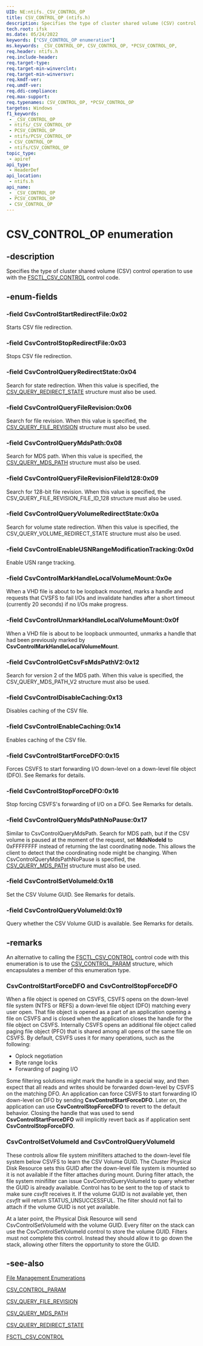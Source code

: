 ```yaml
---
UID: NE:ntifs._CSV_CONTROL_OP
title: CSV_CONTROL_OP (ntifs.h)
description: Specifies the type of cluster shared volume (CSV) control operation to use with the FSCTL_CSV_CONTROL control code.
tech.root: ifsk
ms.date: 05/24/2022
keywords: ["CSV_CONTROL_OP enumeration"]
ms.keywords: _CSV_CONTROL_OP, CSV_CONTROL_OP, *PCSV_CONTROL_OP,
req.header: ntifs.h
req.include-header: 
req.target-type: 
req.target-min-winverclnt: 
req.target-min-winversvr: 
req.kmdf-ver: 
req.umdf-ver: 
req.ddi-compliance: 
req.max-support: 
req.typenames: CSV_CONTROL_OP, *PCSV_CONTROL_OP
targetos: Windows
f1_keywords:
 - _CSV_CONTROL_OP
 - ntifs/_CSV_CONTROL_OP
 - PCSV_CONTROL_OP
 - ntifs/PCSV_CONTROL_OP
 - CSV_CONTROL_OP
 - ntifs/CSV_CONTROL_OP
topic_type:
 - apiref
api_type:
 - HeaderDef
api_location:
 - ntifs.h
api_name:
 - _CSV_CONTROL_OP
 - PCSV_CONTROL_OP
 - CSV_CONTROL_OP
---
```


# CSV_CONTROL_OP enumeration

## -description

Specifies the type of cluster shared volume (CSV) control operation to use with the [FSCTL_CSV_CONTROL](/windows/win32/api/winioctl/ni-winioctl-fsctl_csv_control) control code.

## -enum-fields

### -field CsvControlStartRedirectFile:0x02

Starts CSV file redirection.

### -field CsvControlStopRedirectFile:0x03

Stops CSV file redirection.

### -field CsvControlQueryRedirectState:0x04

Search for state redirection. When this value is specified, the [CSV_QUERY_REDIRECT_STATE](/windows/win32/api/winioctl/ns-winioctl-csv_query_redirect_state) structure must also be used.

### -field CsvControlQueryFileRevision:0x06

Search for file revision. When this value is specified, the [CSV_QUERY_FILE_REVISION](/windows/win32/api/winioctl/ns-winioctl-csv_query_file_revision) structure must also be used.

### -field CsvControlQueryMdsPath:0x08

Search for MDS path. When this value is specified, the [CSV_QUERY_MDS_PATH](/windows/win32/api/winioctl/ns-winioctl-csv_query_mds_path) structure must also be used.

### -field CsvControlQueryFileRevisionFileId128:0x09

Search for 128-bit file revision. When this value is specified, the CSV_QUERY_FILE_REVISION_FILE_ID_128 structure must also be used.

### -field CsvControlQueryVolumeRedirectState:0x0a

Search for volume state redirection. When this value is specified, the CSV_QUERY_VOLUME_REDIRECT_STATE structure must also be used.

### -field CsvControlEnableUSNRangeModificationTracking:0x0d

Enable USN range tracking.

### -field CsvControlMarkHandleLocalVolumeMount:0x0e

When a VHD file is about to be loopback mounted, marks a handle and requests that CVSFS to fail I/Os and invalidate handles after a short timeout (currently 20 seconds) if no I/Os make progress.

### -field CsvControlUnmarkHandleLocalVolumeMount:0x0f

When a VHD file is about to be loopback unmounted, unmarks a handle that had been previously marked by **CsvControlMarkHandleLocalVolumeMount**.

### -field CsvControlGetCsvFsMdsPathV2:0x12

Search for version 2 of the MDS path. When this value is specified, the CSV_QUERY_MDS_PATH_V2 structure must also be used.

### -field CsvControlDisableCaching:0x13

Disables caching of the CSV file.

### -field CsvControlEnableCaching:0x14

Enables caching of the CSV file.

### -field CsvControlStartForceDFO:0x15

Forces CSVFS to start forwarding I/O down-level on a down-level file object (DFO). See Remarks for details.

### -field CsvControlStopForceDFO:0x16

Stop forcing CSVFS's forwarding of I/O on a DFO. See Remarks for details.

### -field CsvControlQueryMdsPathNoPause:0x17

Similar to CsvControlQueryMdsPath. Search for MDS path, but if the CSV volume is paused at the moment of the request, set **MdsNodeId** to 0xFFFFFFFF instead of returning the last coordinating node. This allows the client to detect that the coordinating node might be changing. When CsvControlQueryMdsPathNoPause is specified, the [CSV_QUERY_MDS_PATH](/windows/win32/api/winioctl/ns-winioctl-csv_query_mds_path) structure must also be used.

### -field CsvControlSetVolumeId:0x18

Set the CSV Volume GUID. See Remarks for details.

### -field CsvControlQueryVolumeId:0x19

Query whether the CSV Volume GUID is available. See Remarks for details.

## -remarks

An alternative to calling the [FSCTL_CSV_CONTROL](/windows/win32/api/winioctl/ni-winioctl-fsctl_csv_control) control code with this enumeration is to use the [CSV_CONTROL_PARAM](/windows/win32/api/winioctl/ns-winioctl-csv_control_param) structure, which encapsulates a member of this enumeration type.

### CsvControlStartForceDFO and CsvControlStopForceDFO

When a file object is opened on CSVFS, CSVFS opens on the down-level file system (NTFS or REFS) a down-level file object (DFO) matching every user open. That file object is opened as a part of an application opening a file on CSVFS and is closed when the application closes the handle for the file object on CSVFS. Internally CSVFS opens an additional file object called paging file object (PFO) that is shared among all opens of the same file on CSVFS. By default, CSVFS uses it for many operations, such as the following:

* Oplock negotiation
* Byte range locks
* Forwarding of paging I/O

Some filtering solutions might mark the handle in a special way, and then expect that all reads and writes should be forwarded down-level by CSVFS on the matching DFO. An application can force CSVFS to start forwarding IO down-level on DFO by sending **CsvControlStartForceDFO**. Later on, the application can use **CsvControlStopForceDFO** to revert to the default behavior. Closing the handle that was used to send **CsvControlStartForceDFO** will implicitly revert back as if application sent **CsvControlStopForceDFO**.

### CsvControlSetVolumeId and CsvControlQueryVolumeId

These controls allow file system minifilters attached to the down-level file system below CSVFS to learn the CSV Volume GUID. The Cluster Physical Disk Resource sets this GUID after the down-level file system is mounted so it is not available if the filter attaches during mount. During filter attach, the file system minifilter can issue CsvControlQueryVolumeId to query whether the GUID is already available. Control has to be sent to the top of stack to make sure *csvflt* receives it. If the volume GUID is not available yet, then *csvflt* will return STATUS_UNSUCCESSFUL. The filter should not fail to attach if the volume GUID is not yet available.

At a later point, the Physical Disk Resource will send CsvControlSetVolumeId with the volume GUID. Every filter on the stack can use the CsvControlSetVolumeId control to store the volume GUID. Filters must not complete this control. Instead they should allow it to go down the stack, allowing other filters the opportunity to store the GUID.

## -see-also

[File Management Enumerations](/windows/win32/fileio/file-management-enumerations)

[CSV_CONTROL_PARAM](/windows/win32/api/winioctl/ns-winioctl-csv_control_param)

[CSV_QUERY_FILE_REVISION](/windows/win32/api/winioctl/ns-winioctl-csv_query_file_revision)

[CSV_QUERY_MDS_PATH](/windows/win32/api/winioctl/ns-winioctl-csv_query_mds_path)

[CSV_QUERY_REDIRECT_STATE](/windows/win32/api/winioctl/ns-winioctl-csv_query_redirect_state)

[FSCTL_CSV_CONTROL](/windows/win32/api/winioctl/ni-winioctl-fsctl_csv_control)
